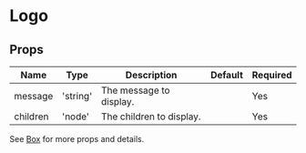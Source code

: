# Logo


## Props

Name | Type | Description | Default | Required
---|---|---|---|---
message | 'string' | The message to display. | | Yes 
children | 'node' | The children to display. | | Yes


See [Box](https://material-ui.com/api/box/) for more props and details.